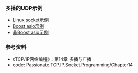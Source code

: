 ### 多播的UDP示例

- [Linux socket示例](linux)
- [Boost asio示例](boost)
- [非Boost asio示例](asio)

### 参考资料

- 《TCP/IP网络编程》：第14章 多播与广播
- code: Passionate.TCP.IP.Socket.Programming/Chapter14
